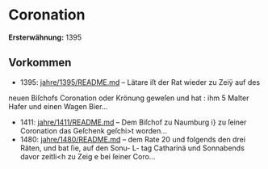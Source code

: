 # Coronation

**Ersterwähnung:** 1395

## Vorkommen
- 1395: [jahre/1395/README.md](../jahre/1395/README.md) – Lätare iſt der Rat wieder zu Zeiÿ auf des

neuen Biſchofs Coronation oder Krönung geweſen und hat
: ihm 5 Malter Hafer und einen Wagen Bier...
- 1411: [jahre/1411/README.md](../jahre/1411/README.md) – Dem Biſchof zu Naumburg i} zu ſeiner Coronation
das Geſchenk geſchi>t worden...
- 1480: [jahre/1480/README.md](../jahre/1480/README.md) – dem Rate
20 und folgends den drei Räten, und bat ſie, auf den Sonu-
L- tag Catharinä und Sonnabends davor zeitli<h zu Zeig
e bei ſeiner Coro...
